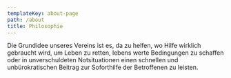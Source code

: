 ```yaml
---
templateKey: about-page
path: /about
title: Philosophie
---
```

Die Grundidee unseres Vereins ist es, da zu helfen, wo Hilfe wirklich gebraucht wird, um Leben zu retten, lebens werte Bedingungen zu schaffen oder in unverschuldeten Notsituationen einen schnellen und unbürokratischen Beitrag zur Soforthilfe der Betroffenen zu leisten.